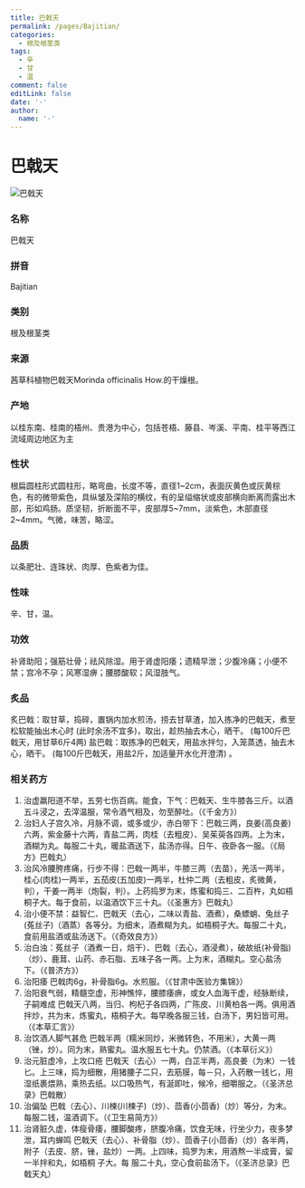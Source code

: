 ```yaml
---
title: 巴戟天
permalink: /pages/Bajitian/
categories: 
  - 根及根茎类
tags: 
  - 辛
  - 甘
  - 温
comment: false
editLink: false
date: '·'
author: 
  name: '·'
---
```

# 巴戟天

![巴戟天](https://image.zhongyibaike.com/image/%E5%B7%B4%E6%88%9F%E5%A4%A9/%E5%B7%B4%E6%88%9F%E5%A4%A9.jpg)

<!-- more -->
### 名称
巴戟天

### 拼音
Bajitian

### 类别
根及根茎类

### 来源
茜草科植物巴戟天Morinda officinalis How.的干燥根。

### 产地
以桂东南、桂南的梧州、贵港为中心，包括苍梧、藤县、岑溪、平南、桂平等西江流域周边地区为主

### 性状
根扁圆柱形式圆柱形，略弯曲，长度不等，直径1~2cm，表面灰黄色或灰黄棕色，有的微带紫色，具纵皱及深陷的横纹，有的呈缢缩状或皮部横向断离而露出木部，形如鸡肠。质坚韧，折断面不平，皮部厚5~7mm，淡紫色，木部直径2~4mm。气微，味苦，略涩。

### 品质
以条肥壮、连珠状、肉厚、色紫者为佳。

### 性味
辛、甘，温。

### 功效
补肾助阳；强筋壮骨；祛风除湿。用于肾虚阳痿；遗精早泄；少腹冷痛；小便不禁；宫冷不孕；风寒湿痹；腰膝酸软；风湿肢气。

### 炙品
炙巴戟：取甘草，捣碎，置锅内加水煎汤，捞去甘草渣，加入拣净的巴戟天，煮至松软能抽出木心时 (此时余汤不宜多)，取出，趁热抽去木心，晒干。 (每100斤巴戟天，用甘草6斤4两)
盐巴戟：取拣净的巴戟天，用盐水拌匀，入笼蒸透，抽去木心，晒干。 (每100斤巴戟天，用盐2斤，加适量开水化开澄清) 。

### 相关药方
1. 治虚羸阳道不举，五劳七伤百病。能食，下气：巴戟天、生牛膝各三斤。以酒五斗浸之，去滓温服，常令酒气相及，勿至醉吐。（《千金方》）
2. 治妇人子宫久冷，月脉不调，或多或少，赤白带下：巴戟三两，良姜(高良姜)六两，紫金藤十六两，青盐二两，肉桂（去粗皮）、吴茱萸各四两。上为末，酒糊为丸。每服二十丸，暖盐酒送下，盐汤亦得。日午、夜卧各一服。（《局方》巴戟丸）
3. 治风冷腰胯疼痛，行步不得：巴戟一两半，牛膝三两（去苗），羌活一两半，桂心(肉桂)一两半，五茄皮(五加皮)一两半，杜仲二两（去粗皮，炙微黄，判），干姜一两半（炮裂，判）。上药捣罗为末，炼蜜和捣三、二百杵，丸如梧桐子大。每于食前，以温酒饮下三十丸。（《圣惠方》巴戟丸）
4. 治小便不禁：益智仁、巴戟天（去心，二味以青盐、酒煮），桑螵蛸、兔丝子(菟丝子)（酒蒸）各等分。为细末，酒煮糊为丸，如梧桐子大。每服二十丸，食前用盐酒或盐汤送下。（《奇效良方》）
5. 治白浊：菟丝子（酒煮一日，焙干）、巴戟（去心，酒浸煮），破故纸(补骨脂)（炒）、鹿茸、山药、赤石脂、五味子各一两。上为末，酒糊丸。空心盐汤下。（《普济方》）
6. 治阳痿 巴戟肉6g，补骨脂6g。水煎服。（《甘肃中医验方集锦》）
7. 治阳衰气弱，精髓空虚，形神憔悴，腰膝痿痹，或女人血海干虚，经脉断续，子嗣难成 巴戟天八两，当归、枸杞子各四两，广陈皮、川黄柏各一两。俱用酒拌炒，共为末，炼蜜丸，梧桐子大。每早晚各服三钱，白汤下，男妇皆可用。（《本草汇言》）
8. 治饮酒人脚气甚危 巴戟半两（糯米同炒，米微转色，不用米），大黄一两（锉，炒）。同为末，熟蜜丸。温水服五七十丸。仍禁酒。（《本草衍义》）
9. 治元脏虚冷，上攻口疮 巴戟天（去心）一两，白芷半两，高良姜（为末）一钱匕。上三味，捣为细散，用猪腰子二只，去筋膜，每－只，入药散一钱匕，用湿纸裹煨熟，乘热去纸。以口吸热气，有涎即吐，候冷，细嚼服之。（《圣济总录》巴戟散）
10. 治偏坠 巴戟（去心）、川楝(川楝子)（炒）、茴香(小茴香)（炒）等分，为末。每服二钱，温酒调下。（《卫生易简方》）
11. 治肾脏久虚，体瘦骨痿，腰脚酸疼，脐腹冷痛，饮食无味，行坐少力，夜多梦泄，耳内蝉鸣 巴戟天（去心）、补骨脂（炒）、茴香子(小茴香)（炒）各半两，附子（去皮、脐，锉，盐炒）一两。上四味，捣罗为末，用酒熬一半成膏，留一半拌和丸，如梧桐 子大。每 服二十丸，空心食前盐汤下。（《圣济总录》巴戟天丸）